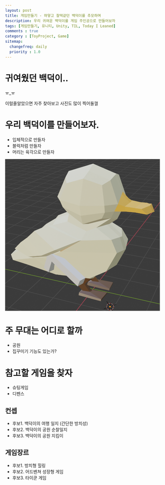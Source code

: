 ```yaml
---
layout: post
title: 게임만들기 - 햐얗고 찰떡같던 백덕이를 추모하며
description: 우리 귀여운 백덕이를 게임 주인공으로 만들어보자
tags: [게임만들기, 유니티, Unity, TIL, Today I Leaned]
comments : true
category : [ToyProject, Game]
sitemap:
  changefreq: daily
  priority : 1.0
---
```


# 귀여웠던 백덕이..

ㅠ_ㅠ

이럴줄알았으면 자주 찾아보고 사진도 많이 찍어둘껄

# 우리 백덕이를 만들어보자.

- 입체적으로 만들자
- 블럭처럼 만들자
- 머리는 육각으로 만들자

![happy-dev](/post/images/backduck/BackDuck01.png)


# 주 무대는 어디로 할까
- 공원
- 집꾸미기 기능도 있는가?


# 참고할 게임을 찾자
- 슈팅게임
- 디펜스

## 컨셉
- 후보1. 백덕이의 여행 일지 (간단한 방치성)
- 후보2. 백덕이의 공원 순찰일지
- 후보3. 백덕이의 공원 지킴이

## 게임장르
- 후보1. 방치형 힐링
- 후보2. 어드벤쳐 성장형 게임
- 후보3. 타이쿤 게임
